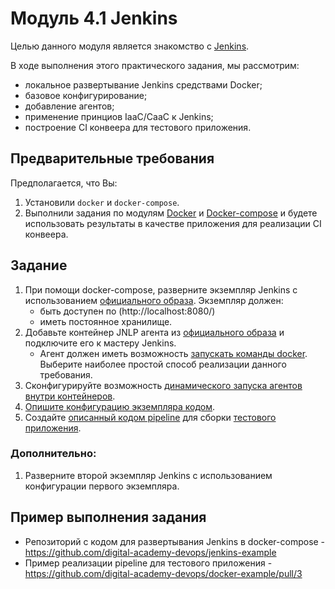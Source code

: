 # Модуль 4.1 Jenkins

Целью данного модуля является знакомство с [Jenkins](https://www.jenkins.io/). 

В ходе выполнения этого практического задания, мы рассмотрим:
- локальное развертывание Jenkins средствами Docker;
- базовое конфигурирование;
- добавление агентов;
- применение принциов IaaC/CaaC к Jenkins;
- построение CI конвеера для тестового приложения.

## Предварительные требования

Предполагается, что Вы:

1. Установили `docker` и `docker-compose`. 
1. Выполнили задания по модулям [Docker](https://github.com/digital-academy-devops/docker-module) и [Docker-compose](https://github.com/digital-academy-devops/docker-compose-module) и будете использовать результаты в качестве приложения для реализации CI конвеера.


## Задание
1. При помощи docker-compose, разверните экземпляр Jenkins с использованием [официального образа](https://www.google.com/search?q=jenkins+official+docker+image).
   Экземпляр должен:
   - быть доступен по (http://localhost:8080/)
   - иметь постоянное хранилище.
1. Добавьте контейнер JNLP агента из [официального образа](https://www.google.com/search?q=jenkins+jnlp+slave+official+docker+image) и подключите его к мастеру Jenkins.
   - Агент должен иметь возможность [запускать команды docker](https://www.google.com/search?q=how+to+run+docker+inside+docker+container). Выберите наиболее простой способ реализации данного требования. 
1. Сконфигурируйте возможность [динамического запуска агентов внутри контейнеров](https://www.google.com/search?q=jenkins+use+containers+as+agents). 
1. [Опишите конфигурацию экземпляра кодом](https://www.google.com/search?q=jenkins+how+to+store+configuration+as+code).
1. Создайте [описанный кодом pipeline](https://www.google.com/search?q=jenkins+how+to+code+app+pipeline) для сборки [тестового приложения](https://github.com/digital-academy-devops/docker-example).

### Дополнительно:
1. Разверните второй экземпляр Jenkins с использованием конфигурации первого экземпляра.

## Пример выполнения задания
- Репозиторий с кодом для развертывания Jenkins в docker-compose - https://github.com/digital-academy-devops/jenkins-example
- Пример реализации pipeline для тестового приложения - https://github.com/digital-academy-devops/docker-example/pull/3

